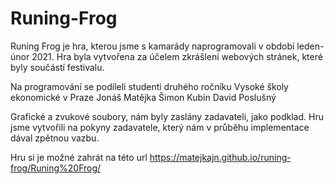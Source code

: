 # Runing-Frog
Runing Frog je hra, kterou jsme s kamarády naprogramovali v období leden-únor 2021.
Hra byla vytvořena za účelem zkrášlení webových stránek, které byly součástí festivalu.

Na programování se podíleli studenti druhého ročníku Vysoké školy ekonomické v Praze
Jonáš Matějka
Šimon Kubín
David Poslušný

Grafické a zvukové soubory, nám byly zaslány zadavateli, jako podklad.
Hru jsme vytvořili na pokyny zadavatele, který nám v průběhu implementace dával zpětnou vazbu.

Hru si je možné zahrát na této url https://matejkajn.github.io/runing-frog/Runing%20Frog/

